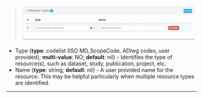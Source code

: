 > ![Resource Types Panel](/assets/reference/edit-objects/resource-type.png)
* <span class="md-element">Type</span> <i class="fa fa-asterisk required" title="Required"></i> {**type**: codelist (ISO MD_ScopeCode, ADIwg codes, user provided); **multi-value**: NO; **default**: nil} - Identifies the type of resource(s), such as dataset, study, publication, project, etc.  
* <span class="md-element">Name</span> {**type**: string; **default**: nil} - A user provided name for the resource.  This may be helpful particularly when multiple resource types are identified.
---
